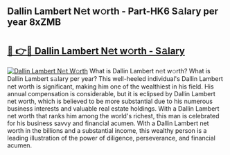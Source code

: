 ## Dallin Lambert N𝚎t w𝚘rth - Part-HK6 S𝚊lary per year 8xZMB

# <h2><a href="http://gc0t69.nevu.top/?p=Dallin+Lambert">🔗 👉🔴 Dallin Lambert N𝚎t w𝚘rth - S𝚊lary</a></h2>

[![Dallin Lambert N𝚎t W𝚘rth](https://i.imgur.com/Oavwk0R.jpeg)](http://gc0t69.nevu.top/?p=Dallin+Lambert)
What is Dallin Lambert n𝚎t w𝚘rth? What is Dallin Lambert s𝚊lary per year?
This well-heeled individual's Dallin Lambert net worth is significant, making him one of the wealthiest in his field. His annual compensation is considerable, but it is eclipsed by Dallin Lambert net worth, which is believed to be more substantial due to his numerous business interests and valuable real estate holdings. With a Dallin Lambert net worth that ranks him among the world's richest, this man is celebrated for his business savvy and financial acumen. With a Dallin Lambert net worth in the billions and a substantial income, this wealthy person is a leading illustration of the power of diligence, perseverance, and financial acumen.
